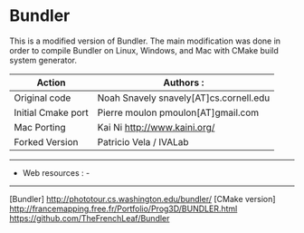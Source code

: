 Bundler
=======

This is a modified version of Bundler.  The main modification was done in 
order to compile Bundler on Linux, Windows, and Mac with CMake build system 
generator.

Action | Authors : 
 ----- | -------
Original code       | Noah Snavely snavely[AT]cs.cornell.edu
Initial Cmake port  | Pierre moulon pmoulon[AT]gmail.com
Mac Porting         | Kai Ni http://www.kaini.org/
Forked Version      | Patricio Vela / IVALab

--------------------
- Web resources : - 
--------------------
[Bundler] http://phototour.cs.washington.edu/bundler/
[CMake version] http://francemapping.free.fr/Portfolio/Prog3D/BUNDLER.html
				https://github.com/TheFrenchLeaf/Bundler
